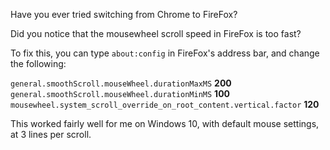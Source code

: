 Have you ever tried switching from Chrome to FireFox?

Did you notice that the mousewheel scroll speed in FireFox is too fast?

To fix this, you can type `about:config` in FireFox's address bar, and change the following:

`general.smoothScroll.mouseWheel.durationMaxMS` **200**
`general.smoothScroll.mouseWheel.durationMinMS` **100**
`mousewheel.system_scroll_override_on_root_content.vertical.factor` **120**

This worked fairly well for me on Windows 10, with default mouse settings, at 3 lines per scroll.
